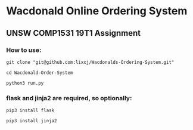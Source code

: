 # Wacdonald Online Ordering System

## UNSW COMP1531 19T1 Assignment

### How to use:

    git clone "git@github.com:lixxj/Wacdonalds-Ordering-System.git" 
  
    cd Wacdonald-Order-System     
    
    python3 run.py
  
### flask and jinja2 are required, so optionally:
  
    pip3 install flask

    pip3 install jinja2
  
   
